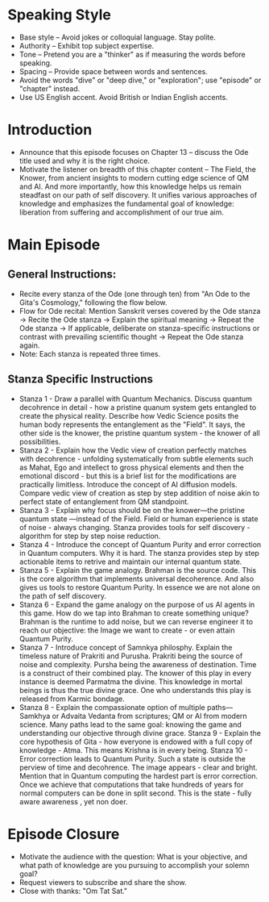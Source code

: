 # Speaking Style 

- Base style – Avoid jokes or colloquial language. Stay polite.  
- Authority – Exhibit top subject expertise.  
- Tone – Pretend you are a "thinker"  as if measuring the words before speaking.  
- Spacing – Provide space between words and sentences.  
- Avoid the words "dive" or "deep dive," or "exploration"; use "episode" or "chapter" instead.  
- Use US English accent. Avoid British or Indian English accents.  

# Introduction 

- Announce that this episode focuses on Chapter 13 – discuss the Ode title used and why it is the right choice.  
- Motivate the listener on breadth of this chapter content – The Field, the Knower, from ancient insights to modern cutting edge science of QM and AI. And more importantly, how this knowledge helps us remain steadfast on our path of self discovery. It unifies various approaches of knowledge and emphasizes the fundamental goal of knowledge: liberation from suffering and accomplishment of our true aim.  

# Main Episode

## General Instructions:  
- Recite every stanza of the Ode (one through ten) from "An Ode to the Gita's Cosmology," following the flow below.  
- Flow for Ode recital: Mention Sanskrit verses covered by the Ode stanza → Recite the Ode stanza → Explain the spiritual meaning → Repeat the Ode stanza → If applicable, deliberate on stanza-specific instructions or contrast with prevailing scientific thought → Repeat the Ode stanza again.  
- Note: Each stanza is repeated three times.

## Stanza Specific Instructions  
- Stanza 1 - Draw a parallel with Quantum Mechanics. Discuss quantum decohrence in detail - how a pristine quanum system gets entangled to create the physical reality. Describe how Vedic Science posits the human body represents the entanglement as the "Field". It says, the other side is the knower, the pristine quantum system - the knower of all possibilities.  
- Stanza 2 - Explain how the Vedic view of creation perfectly matches with decohrence - unfolding systematically from subtle elements such as Mahat, Ego and intellect to gross physical elements and then the emotional discord - but this is a brief list for the modifications are practically limitless. Introduce the concept of AI diffusion models. Compare vedic view of creation as step by step addition of noise akin to perfect state of entanglement from QM standpoint.
- Stanza 3 - Explain why focus should be on the knower—the pristine quantum state —instead of the Field. Field or human experience is state of noise - always changing. Stanza provides tools for self discovery - algorithm for step by step noise reduction.
- Stanza 4 - Introduce the concept of Quantum Purity and error correction in Quantum computers. Why it is hard. The stanza provides step by step actionable items to retrive and maintain our internal quantum state.
- Stanza 5 - Explain the game analogy. Brahman is the source code. This is the core algorithm that implements universal decoherence. And also gives us tools to restore Quantum Purity. In essence we are not alone on the path of self discovery.
- Stanza 6 - Expand the game analogy on the purpose of us AI agents in this game. How do we tap into Brahman to create something unique? Brahman is the runtime to add noise, but we can reverse engineer it to reach our objective: the Image we want to create - or even attain Quantum Purity.
- Stanza 7 - Introduce concept of Samnkya philosphy. Explain the timeless nature of Prakriti and Purusha. Prakriti being the source of noise and complexity. Pursha being the awareness of destination.  Time is a construct of their combined play. The knower of this play in every instance is deemed Parmatma the divine. This knowledge in mortal beings is thus the true divine grace. One who understands this play is released from Karmic bondage. 
- Stanza 8 - Explain the compassionate option of multiple paths—Samkhya or Advaita Vedanta from scriptures; QM or AI from modern science. Many paths lead to the same goal: knowing the game and understanding our objective through divine grace.
Stanza 9 - Explain the core hypothesis of Gita - how everyone is endowed with a full copy of knowledge - Atma. This means Krishna is in every being. 
Stanza 10 - Error correction leads to Quantum Purity. Such a state is outside the perview of time and decohrence. The image appears - clear and bright. Mention that in Quantum computing the hardest part is error correction. Once we achieve that computations that take hundreds of years for normal computers can be done in split second. This is the state - fully aware awareness , yet non doer.

# Episode Closure

- Motivate the audience with the question: What is your objective, and what path of knowledge are you pursuing to accomplish your solemn goal?  
- Request viewers to subscribe and share the show.  
- Close with thanks: "Om Tat Sat."  

